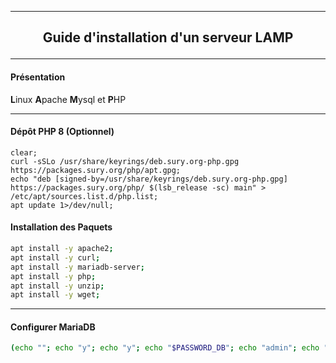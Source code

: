--------------------------------------------------------------------------------------------------------------------------------
## <p align='center'> Guide d'installation d'un serveur LAMP </p>

--------------------------------------------------------------------------------------------------------------------------------
#### Présentation
**L**inux **A**pache **M**ysql et **P**HP

--------------------------------------------------------------------------------------------------------------------------------
#### Dépôt PHP 8 (Optionnel)
```
clear;
curl -sSLo /usr/share/keyrings/deb.sury.org-php.gpg https://packages.sury.org/php/apt.gpg;
echo "deb [signed-by=/usr/share/keyrings/deb.sury.org-php.gpg] https://packages.sury.org/php/ $(lsb_release -sc) main" > /etc/apt/sources.list.d/php.list;
apt update 1>/dev/null;
```

#### Installation des Paquets
```bash
apt install -y apache2;
apt install -y curl;
apt install -y mariadb-server;
apt install -y php;
apt install -y unzip;
apt install -y wget;
```

--------------------------------------------------------------------------------------------------------------------------------
#### Configurer MariaDB
```bash
(echo ""; echo "y"; echo "y"; echo "$PASSWORD_DB"; echo "admin"; echo "y"; echo "y"; echo "y"; echo "y") | mysql_secure_installation;
```
